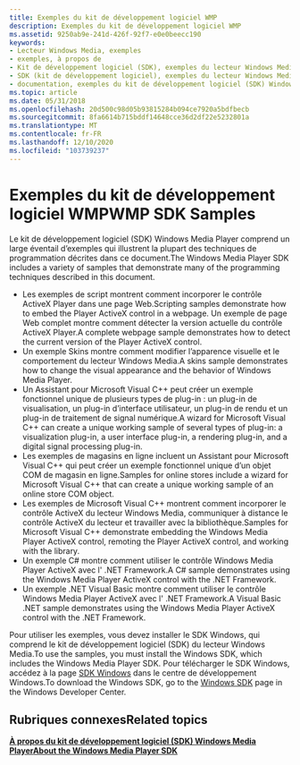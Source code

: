 ```yaml
---
title: Exemples du kit de développement logiciel WMP
description: Exemples du kit de développement logiciel WMP
ms.assetid: 9250ab9e-241d-426f-92f7-e0e0beecc190
keywords:
- Lecteur Windows Media, exemples
- exemples, à propos de
- Kit de développement logiciel (SDK), exemples du lecteur Windows Media
- SDK (kit de développement logiciel), exemples du lecteur Windows Media
- documentation, exemples du kit de développement logiciel (SDK) Windows Media Player
ms.topic: article
ms.date: 05/31/2018
ms.openlocfilehash: 20d500c98d05b93815284b094ce7920a5bdfbecb
ms.sourcegitcommit: 8fa6614b715bddf14648cce36d2df22e5232801a
ms.translationtype: MT
ms.contentlocale: fr-FR
ms.lasthandoff: 12/10/2020
ms.locfileid: "103739237"
---
```

# <a name="wmp-sdk-samples"></a><span data-ttu-id="07884-108">Exemples du kit de développement logiciel WMP</span><span class="sxs-lookup"><span data-stu-id="07884-108">WMP SDK Samples</span></span>

<span data-ttu-id="07884-109">Le kit de développement logiciel (SDK) Windows Media Player comprend un large éventail d’exemples qui illustrent la plupart des techniques de programmation décrites dans ce document.</span><span class="sxs-lookup"><span data-stu-id="07884-109">The Windows Media Player SDK includes a variety of samples that demonstrate many of the programming techniques described in this document.</span></span>

-   <span data-ttu-id="07884-110">Les exemples de script montrent comment incorporer le contrôle ActiveX Player dans une page Web.</span><span class="sxs-lookup"><span data-stu-id="07884-110">Scripting samples demonstrate how to embed the Player ActiveX control in a webpage.</span></span> <span data-ttu-id="07884-111">Un exemple de page Web complet montre comment détecter la version actuelle du contrôle ActiveX Player.</span><span class="sxs-lookup"><span data-stu-id="07884-111">A complete webpage sample demonstrates how to detect the current version of the Player ActiveX control.</span></span>
-   <span data-ttu-id="07884-112">Un exemple Skins montre comment modifier l’apparence visuelle et le comportement du lecteur Windows Media.</span><span class="sxs-lookup"><span data-stu-id="07884-112">A skins sample demonstrates how to change the visual appearance and the behavior of Windows Media Player.</span></span>
-   <span data-ttu-id="07884-113">Un Assistant pour Microsoft Visual C++ peut créer un exemple fonctionnel unique de plusieurs types de plug-in : un plug-in de visualisation, un plug-in d’interface utilisateur, un plug-in de rendu et un plug-in de traitement de signal numérique.</span><span class="sxs-lookup"><span data-stu-id="07884-113">A wizard for Microsoft Visual C++ can create a unique working sample of several types of plug-in: a visualization plug-in, a user interface plug-in, a rendering plug-in, and a digital signal processing plug-in.</span></span>
-   <span data-ttu-id="07884-114">Les exemples de magasins en ligne incluent un Assistant pour Microsoft Visual C++ qui peut créer un exemple fonctionnel unique d’un objet COM de magasin en ligne.</span><span class="sxs-lookup"><span data-stu-id="07884-114">Samples for online stores include a wizard for Microsoft Visual C++ that can create a unique working sample of an online store COM object.</span></span>
-   <span data-ttu-id="07884-115">Les exemples de Microsoft Visual C++ montrent comment incorporer le contrôle ActiveX du lecteur Windows Media, communiquer à distance le contrôle ActiveX du lecteur et travailler avec la bibliothèque.</span><span class="sxs-lookup"><span data-stu-id="07884-115">Samples for Microsoft Visual C++ demonstrate embedding the Windows Media Player ActiveX control, remoting the Player ActiveX control, and working with the library.</span></span>
-   <span data-ttu-id="07884-116">Un exemple C# montre comment utiliser le contrôle Windows Media Player ActiveX avec l' .NET Framework.</span><span class="sxs-lookup"><span data-stu-id="07884-116">A C# sample demonstrates using the Windows Media Player ActiveX control with the .NET Framework.</span></span>
-   <span data-ttu-id="07884-117">Un exemple .NET Visual Basic montre comment utiliser le contrôle Windows Media Player ActiveX avec l' .NET Framework.</span><span class="sxs-lookup"><span data-stu-id="07884-117">A Visual Basic .NET sample demonstrates using the Windows Media Player ActiveX control with the .NET Framework.</span></span>

<span data-ttu-id="07884-118">Pour utiliser les exemples, vous devez installer le SDK Windows, qui comprend le kit de développement logiciel (SDK) du lecteur Windows Media.</span><span class="sxs-lookup"><span data-stu-id="07884-118">To use the samples, you must install the Windows SDK, which includes the Windows Media Player SDK.</span></span> <span data-ttu-id="07884-119">Pour télécharger le SDK Windows, accédez à la page [SDK Windows](https://msdn.microsoft.com/windows/bb980924.aspx) dans le centre de développement Windows.</span><span class="sxs-lookup"><span data-stu-id="07884-119">To download the Windows SDK, go to the [Windows SDK](https://msdn.microsoft.com/windows/bb980924.aspx) page in the Windows Developer Center.</span></span>

## <a name="related-topics"></a><span data-ttu-id="07884-120">Rubriques connexes</span><span class="sxs-lookup"><span data-stu-id="07884-120">Related topics</span></span>

<dl> <dt>

[<span data-ttu-id="07884-121">**À propos du kit de développement logiciel (SDK) Windows Media Player**</span><span class="sxs-lookup"><span data-stu-id="07884-121">**About the Windows Media Player SDK**</span></span>](about-the-windows-media-player-sdk.md)
</dt> </dl>

 

 




